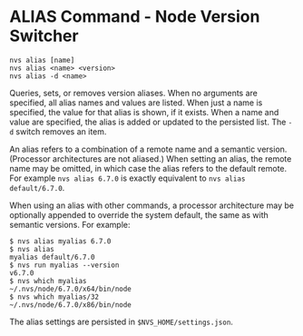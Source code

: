 # ALIAS Command - Node Version Switcher
```
nvs alias [name]
nvs alias <name> <version>
nvs alias -d <name>
```
Queries, sets, or removes version aliases. When no arguments are specified, all alias names and values are listed. When just a name is specified, the value for that alias is shown, if it exists. When a name and value are specified, the alias is added or updated to the persisted list. The `-d` switch removes an item.

An alias refers to a combination of a remote name and a semantic version. (Processor architectures are not aliased.) When setting an alias, the remote name may be omitted, in which case the alias refers to the default remote. For example `nvs alias 6.7.0` is exactly equivalent to `nvs alias default/6.7.0`.

When using an alias with other commands, a processor architecture may be optionally appended to override the system default, the same as with semantic versions. For example:
```
$ nvs alias myalias 6.7.0
$ nvs alias
myalias default/6.7.0
$ nvs run myalias --version
v6.7.0
$ nvs which myalias
~/.nvs/node/6.7.0/x64/bin/node
$ nvs which myalias/32
~/.nvs/node/6.7.0/x86/bin/node
```
The alias settings are persisted in `$NVS_HOME/settings.json`.
